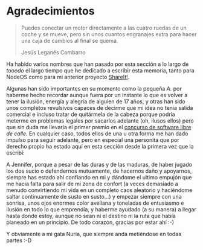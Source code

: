 # Agradecimientos

> Puedes conectar un motor directamente a las cuatro ruedas de un coche y
> se mueve, pero sin unos cuantos engranajes extra para hacer una caja de
> cambios al final se quema.
>
> Jesús Leganés Combarro

Ha habido varios nombres que han pasado por esta sección a lo largo de *tooodo*
el largo tiempo que he dedicado a escribir esta memoria, tanto para NodeOS como
para mi anterior proyecto [ShareIt!](https://github.com/ShareIt-project).

Algunas han sido importantes en su momento como la pequeña *A.* por haberme
hecho recordar aunque fuera por un instante lo que es volver a tener la ilusión,
energía y alegría de alguien de 17 años, y otras han sido unos completos
revulsivos capaces de decirme que mi idea no tenia salida comercial e incluso
tratar de quitármela de la cabeza porque podría meterme en problemas legales por
sacarlos adelante (oh, ilusos ellos) pero que sin duda me llevaría el primer
premio en el [concurso de software libre](http://concursosoftwarelibre.org) *de
calle*. En cualquier caso, todos ellos de una u otra forma me han dado impulso
para seguir adelante, pero en especial una personita que por derecho propio ha
estado aquí en esta sección desde la primera vez que la escribí:

A Jennifer, porque a pesar de las duras y de las maduras, de haber jugado los
dos sucio o defendernos mutuamente, de hacernos daño y apoyarnos, siempre has
estado ahí confiando en mi y dándome el ultimo empujón que me hacia falta para
salir de mi zona de confort (a veces demasiado a menudo convirtiendo mi vida en
un completo caos aleatorio y haciéndome saltar continuamente de susto en
susto...) y empezar siempre con una sonrisa, unos ojos enormes color avellana y
toneladas de entusiasmo e ilusión en todo lo que emprendía, y haberme ayudado (a
su manera) a llegar hasta donde estoy, aunque no sean ni el destino ni la ruta
que había planeado en un principio. De todo corazón, gracias por estar ahí :-)

Y obviamente a mi gata Nuria, que siempre anda metiéndose en todas partes :-D
